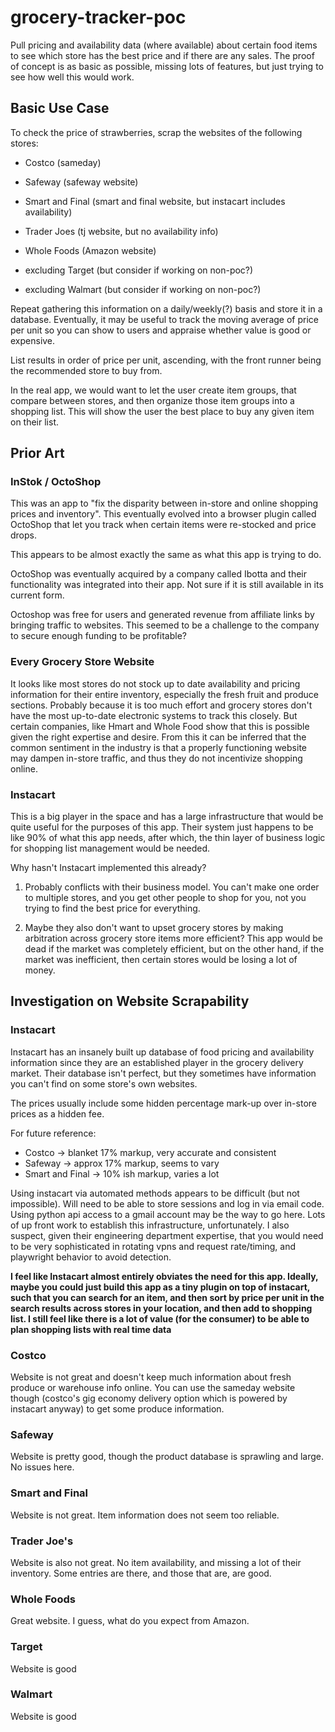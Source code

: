 # grocery-tracker-poc

Pull pricing and availability data (where available) about certain food items to see which store has the best price and if there are any sales. The proof of concept is as basic as possible, missing lots of features, but just trying to see how well this would work.

## Basic Use Case

To check the price of strawberries, scrap the websites of the following stores:

* Costco (sameday)
* Safeway (safeway website)
* Smart and Final (smart and final website, but instacart includes availability)
* Trader Joes (tj website, but no availability info)
* Whole Foods (Amazon website)

* excluding Target (but consider if working on non-poc?)
* excluding Walmart (but consider if working on non-poc?)

Repeat gathering this information on a daily/weekly(?) basis and store it in a database. Eventually, it may be useful to track the moving average of price per unit so you can show to users and appraise whether value is good or expensive.

List results in order of price per unit, ascending, with the front runner being the recommended store to buy from.

In the real app, we would want to let the user create item groups, that compare between stores, and then organize those item groups into a shopping list. This will show the user the best place to buy any given item on their list.

## Prior Art

### InStok / OctoShop

This was an app to "fix the disparity between in-store and online shopping prices and inventory". This eventually evolved into a browser plugin called OctoShop that let you track when certain items were re-stocked and price drops.

This appears to be almost exactly the same as what this app is trying to do.

OctoShop was eventually acquired by a company called Ibotta and their functionality was integrated into their app. Not sure if it is still available in its current form.

Octoshop was free for users and generated revenue from affiliate links by bringing traffic to websites. This seemed to be a challenge to the company to secure enough funding to be profitable?

### Every Grocery Store Website

It looks like most stores do not stock up to date availability and pricing information for their entire inventory, especially the fresh fruit and produce sections. Probably because it is too much effort and grocery stores don't have the most up-to-date electronic systems to track this closely. But certain companies, like Hmart and Whole Food show that this is possible given the right expertise and desire. From this it can be inferred that the common sentiment in the industry is that a properly functioning website may dampen in-store traffic, and thus they do not incentivize shopping online.

### Instacart

This is a big player in the space and has a large infrastructure that would be quite useful for the purposes of this app. Their system just happens to be like 90% of what this app needs, after which, the thin layer of business logic for shopping list management would be needed.

Why hasn't Instacart implemented this already?

1. Probably conflicts with their business model. You can't make one order to multiple stores, and you get other people to shop for you, not you trying to find the best price for everything.

1. Maybe they also don't want to upset grocery stores by making arbitration across grocery store items more efficient? This app would be dead if the market was completely efficient, but on the other hand, if the market was inefficient, then certain stores would be losing a lot of money.

## Investigation on Website Scrapability

### Instacart

Instacart has an insanely built up database of food pricing and availability information since they are an established player in the grocery delivery market. Their database isn't perfect, but they sometimes have information you can't find on some store's own websites.

The prices usually include some hidden percentage mark-up over in-store prices as a hidden fee.

For future reference:

* Costco -> blanket 17% markup, very accurate and consistent
* Safeway -> approx 17% markup, seems to vary
* Smart and Final -> 10% ish markup, varies a lot

Using instacart via automated methods appears to be difficult (but not impossible). Will need to be able to store sessions and log in via email code. Using python api access to a gmail account may be the way to go here. Lots of up front work to establish this infrastructure, unfortunately. I also suspect, given their engineering department expertise, that you would need to be very sophisticated in rotating vpns and request rate/timing, and playwright behavior to avoid detection.

**I feel like Instacart almost entirely obviates the need for this app. Ideally, maybe you could just build this app as a tiny plugin on top of instacart, such that you can search for an item, and then sort by price per unit in the search results across stores in your location, and then add to shopping list. I still feel like there is a lot of value (for the consumer) to be able to plan shopping lists with real time data**

### Costco

Website is not great and doesn't keep much information about fresh produce or warehouse info online. You can use the sameday website though (costco's gig economy delivery option which is powered by instacart anyway) to get some produce information.

### Safeway

Website is pretty good, though the product database is sprawling and large. No issues here.

### Smart and Final

Website is not great. Item information does not seem too reliable.

### Trader Joe's

Website is also not great. No item availability, and missing a lot of their inventory. Some entries are there, and those that are, are good.

### Whole Foods

Great website. I guess, what do you expect from Amazon.

### Target

Website is good

### Walmart

Website is good
